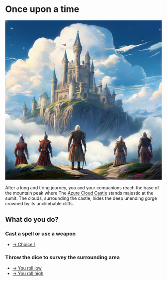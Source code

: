# Once upon a time

![Adventurers standing in front of the Azure Cloud Castle.[medium]](/static/images/games/azure-cloud-castle/start.md.jpg)

After a long and tiring journey, you and your companions reach the base of the mountain peak where The [Azure Cloud Castle](https://romikoderbynew.com/2023/09/20/the-cloud-chronicles-caf-landing-zones-and-levels-unveiled/) stands majestic at the sumit.
The clouds, surrounding the castle, hides the deep unending gorge crowned by its unclimbable cliffs.

## What do you do?

### Cast a spell or use a weapon

- [-> Choice 1](/games/azure-cloud-castle/start-item-option-1.md)

### Throw the dice to survey the surrounding area

- [-> You roll low](/games/azure-cloud-castle/cesspit-rolling-low.md)
- [-> You roll high](/games/azure-cloud-castle/cesspit-rolling-high.md)